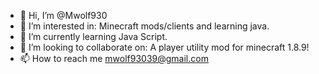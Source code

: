 - 👋 Hi, I’m @Mwolf930
- 👀 I’m interested in: Minecraft mods/clients and learning java.
- 🌱 I’m currently learning Java Script.
- 💞️ I’m looking to collaborate on: A player utility mod for minecraft 1.8.9!
- 📫 How to reach me mwolf93039@gmail.com

<!---
Mwolf930/Mwolf930 is a ✨ special ✨ repository because its `README.md` (this file) appears on your GitHub profile.
You can click the Preview link to take a look at your changes.
--->
